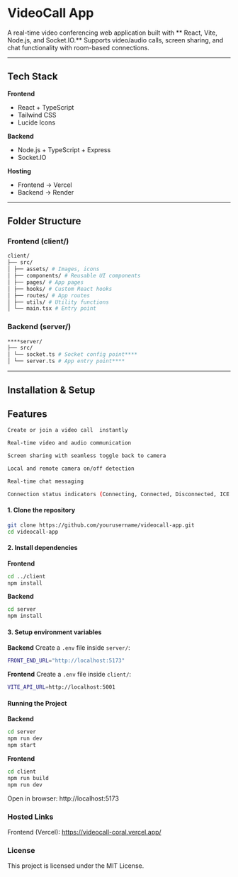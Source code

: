 # VideoCall App

A real-time video conferencing web application built with ** React, Vite, Node.js, and Socket.IO.**
Supports video/audio calls, screen sharing, and chat functionality with room-based connections.

---

## Tech Stack

**Frontend**
- React + TypeScript  
- Tailwind CSS   
- Lucide Icons

**Backend**
- Node.js + TypeScript + Express  
- Socket.IO

**Hosting**
- Frontend → Vercel  
- Backend → Render  

---

## Folder Structure

### Frontend (client/)
```bash
client/
├── src/
│ ├── assets/ # Images, icons
│ ├── components/ # Reusable UI components
│ ├── pages/ # App pages 
│ ├── hooks/ # Custom React hooks
│ ├── routes/ # App routes
│ ├── utils/ # Utility functions
│ └── main.tsx # Entry point

```

### Backend (server/)
```bash
****server/
├── src/
│ └── socket.ts # Socket config point****
│ └── server.ts # App entry point****

```
---

## Installation & Setup

## Features
```bash
Create or join a video call  instantly

Real-time video and audio communication

Screen sharing with seamless toggle back to camera

Local and remote camera on/off detection

Real-time chat messaging 

Connection status indicators (Connecting, Connected, Disconnected, ICE Checking, Failed)

```

#### 1. Clone the repository
```bash
git clone https://github.com/yourusername/videocall-app.git
cd videocall-app
```

#### 2. Install dependencies 
**Frontend**
```bash
cd ../client
npm install
```

**Backend**
```bash
cd server
npm install
```
#### 3. Setup environment variables

**Backend**
Create a `.env` file inside `server/`:
```bash
FRONT_END_URL="http://localhost:5173"
```
**Frontend**
Create a `.env` file inside `client/`:
```bash
VITE_API_URL=http://localhost:5001
```
#### Running the Project

**Backend**
```bash
cd server
npm run dev
npm start   
```
**Frontend**
```bash
cd client
npm run build
npm run dev
```
Open in browser: http://localhost:5173


### Hosted Links

Frontend (Vercel): https://videocall-coral.vercel.app/

### License

This project is licensed under the MIT License.
